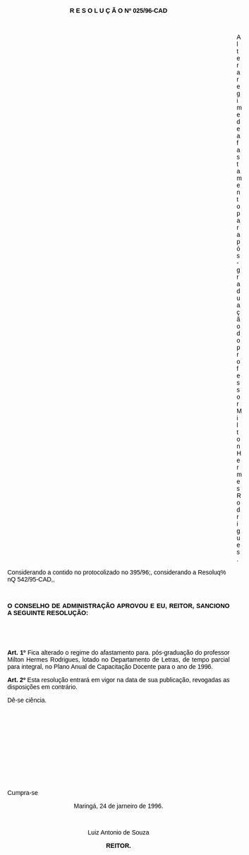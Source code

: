 <BODY TEXT="#000000">

<B><FONT FACE="Arial"><P ALIGN="CENTER">R E S O L U &Ccedil; &Atilde; O Nº 025/96-CAD</P>
</B>
<P>&nbsp;</P><DIR>
<DIR>
<DIR>
<DIR>
<DIR>
<DIR>
<DIR>
<DIR>
<DIR>
<DIR>
<DIR>
<DIR>
<DIR>

<P>Altera regime de afastamento para p&oacute;s-gradua&ccedil;&atilde;o do professor Milton Hermes Rodrigues.</P>
</DIR>
</DIR>
</DIR>
</DIR>
</DIR>
</DIR>
</DIR>
</DIR>
</DIR>
</DIR>
</DIR>
</DIR>
</DIR>

<P>Considerando a contido no protocolizado no 395/96;, considerando a Resoluq% nQ 542/95-CAD,,</P>

<P>&nbsp;</P>
<B><P ALIGN="JUSTIFY">O CONSELHO DE ADMINISTRA&Ccedil;&Atilde;O APROVOU E EU, REITOR, SANCIONO A SEGUINTE RESOLU&Ccedil;&Atilde;O:</P>
</B>
<P>&nbsp;</P>
<P>&nbsp;</P>
<B><P ALIGN="JUSTIFY">Art. 1º</B> Fica alterado o regime do afastamento para. p&oacute;s-gradua&ccedil;&atilde;o do professor Milton Hermes Rodrigues, lotado no Departamento de Letras, de tempo parcial para integral, no Plano Anual de Capacita&ccedil;&atilde;o Docente para o ano de 1996.</P>
<B><P ALIGN="JUSTIFY">Art. 2º</B> Esta resolu&ccedil;&atilde;o entrar&aacute; em vigor na data de sua publica&ccedil;&atilde;o, revogadas as disposi&ccedil;&otilde;es em contr&aacute;rio.</P>
<P>D&ecirc;-se ci&ecirc;ncia.</P>

<P>&nbsp;</P>
<P>&nbsp;</P>
<P>&nbsp;</P>
<P>&nbsp;</P>
<P>&nbsp;</P>
<P>&nbsp;</P>
<P>Cumpra-se</P>
<P ALIGN="CENTER"></P>
<P ALIGN="CENTER">Maring&aacute;, 24 de jarneiro de 1996.</P>
<P ALIGN="CENTER"></P>
<P ALIGN="CENTER">&nbsp;</P>
<P ALIGN="CENTER">Luiz Antonio de Souza</P>
<B><P ALIGN="CENTER">REITOR.</P></B></FONT></BODY>
